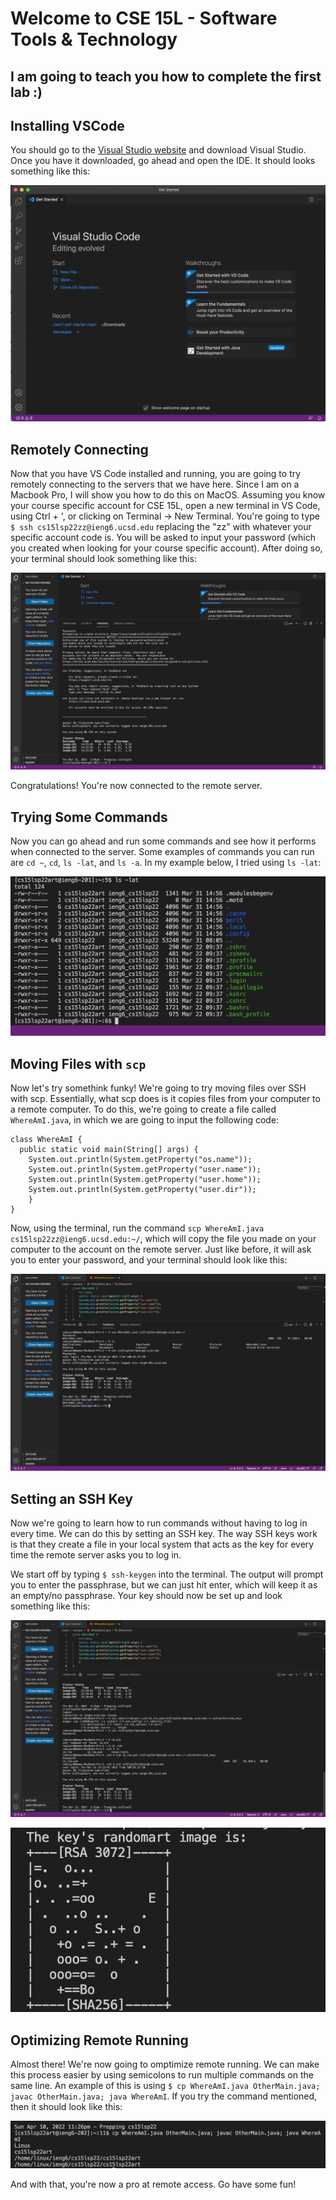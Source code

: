 # Welcome to CSE 15L - Software Tools & Technology

## I am going to teach you how to complete the first lab :)


## Installing VSCode
You should go to the [Visual Studio website](https://visualstudio.microsoft.com/downloads/) and download Visual Studio. Once you have it downloaded, go ahead and open the IDE. It should looks something like this:

![Image](lab1image1.png)

## Remotely Connecting
Now that you have VS Code installed and running, you are going to try remotely connecting to the servers that we have here. Since I am on a Macbook Pro, I will show you how to do this on MacOS. Assuming you know your course specific account for CSE 15L, open a new terminal in VS Code, using Ctrl + ', or clicking on Terminal -> New Terminal. You're going to type `$ ssh cs15lsp22zz@ieng6.ucsd.edu` replacing the "zz" with whatever your specific account code is. You will be asked to input your password (which you created when looking for your course specific account). After doing so, your terminal should look something like this:

![Image](lab1image2.png)

Congratulations! You're now connected to the remote server.


## Trying Some Commands
Now you can go ahead and run some commands and see how it performs when connected to the server. Some examples of commands you can run are `cd ~`, `cd`, `ls -lat`, and `ls -a`. In my example below, I tried using `ls -lat`:

![Image](lab1image3.png)


## Moving Files with `scp`
Now let's try somethink funky! We're going to try moving files over SSH with scp. Essentially, what scp does is it copies files from your computer to a remote computer. To do this, we're going to create a file called `WhereAmI.java`, in which we are going to input the following code:

```
class WhereAmI {
  public static void main(String[] args) {
    System.out.println(System.getProperty("os.name"));
    System.out.println(System.getProperty("user.name"));
    System.out.println(System.getProperty("user.home"));
    System.out.println(System.getProperty("user.dir"));
    }
}
```

Now, using the terminal, run the command `scp WhereAmI.java cs15lsp22zz@ieng6.ucsd.edu:~/`, which will copy the file you made on your computer to the account on the remote server. Just like before, it will ask you to enter your password, and your terminal should look like this:

![Image](lab1image4.png)


## Setting an SSH Key
Now we're going to learn how to run commands without having to log in every time. We can do this by setting an SSH key. The way SSH keys work is that they create a file in your local system that acts as the key for every time the remote server asks you to log in.

We start off by typing `$ ssh-keygen` into the terminal. The output will prompt you to enter the passphrase, but we can just hit enter, which will keep it as an empty/no passphrase. Your key should now be set up and look something like this:

![Image](lab1image5.png)

![Image](lab1image7.png)


## Optimizing Remote Running
Almost there! We're now going to omptimize remote running. We can make this process easier by using semicolons to run multiple commands on the same line. An example of this is using `$ cp WhereAmI.java OtherMain.java; javac OtherMain.java; java WhereAmI`. If you try the command mentioned, then it should look like this:

![Image](lab1image6.png)

And with that, you're now a pro at remote access. Go have some fun!
